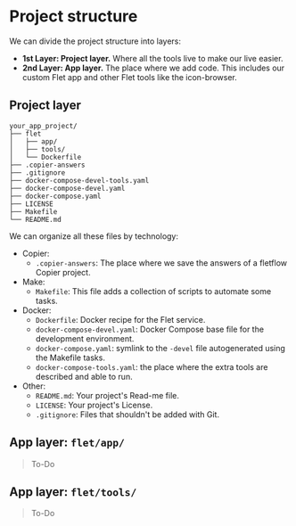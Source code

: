 # Project structure

We can divide the project structure into layers:

* **1st Layer: Project layer.** Where all the tools live to make our live easier.
* **2nd Layer: App layer.** The place where we add code. This includes our custom Flet app and other Flet tools like the icon-browser.


## Project layer
```
your_app_project/
├── flet
│   ├── app/
│   ├── tools/
│   └── Dockerfile
├── .copier-answers
├── .gitignore
├── docker-compose-devel-tools.yaml
├── docker-compose-devel.yaml
├── docker-compose.yaml
├── LICENSE
├── Makefile
└── README.md
```

We can organize all these files by technology:

* Copier:
    * `.copier-answers`: The place where we save the answers of a fletflow Copier project.
* Make:
    * `Makefile`: This file adds a collection of scripts to automate some tasks.
* Docker:
    * `Dockerfile`: Docker recipe for the Flet service.
    * `docker-compose-devel.yaml`: Docker Compose base file for the development environment.
    * `docker-compose.yaml`: symlink to the `-devel` file autogenerated using the Makefile tasks.
    * `docker-compose-tools.yaml`: the place where the extra tools are described and able to run.
* Other:
    * `README.md`: Your project's Read-me file.
    * `LICENSE`: Your project's License.
    * `.gitignore`: Files that shouldn't be added with Git.


## App layer: `flet/app/`

> To-Do


## App layer: `flet/tools/`

> To-Do